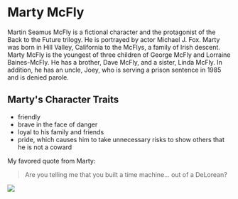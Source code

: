 # Marty McFly

Martin Seamus McFly is a fictional character and the protagonist of the Back to the Future trilogy. He is portrayed by actor Michael J. Fox.
Marty was born in Hill Valley, California to the McFlys, a family of Irish descent.
Marty McFly is the youngest of three children of George McFly and Lorraine Baines-McFly. He has a brother, Dave McFly, and a sister, Linda McFly. In addition, he has an uncle, Joey, who is serving a prison sentence in 1985 and is denied parole. 

## Marty's Character Traits
* friendly
* brave in the face of danger
* loyal to his family and friends
* pride, which causes him to take unnecessary risks to show others that he is not a coward

My favored quote from Marty:

> Are you telling me that you built a time machine... out of a DeLorean?

<img src="https://upload.wikimedia.org/wikipedia/en/thumb/d/d8/Michael_J._Fox_as_Marty_McFly_in_Back_to_the_Future%2C_1985.jpg/220px-Michael_J._Fox_as_Marty_McFly_in_Back_to_the_Future%2C_1985.jpg"/>